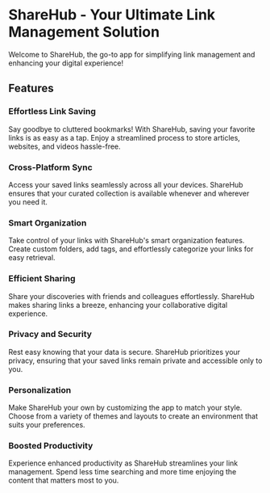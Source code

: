 # ShareHub - Your Ultimate Link Management Solution

Welcome to ShareHub, the go-to app for simplifying link management and enhancing your digital experience!

## Features

### Effortless Link Saving

Say goodbye to cluttered bookmarks! With ShareHub, saving your favorite links is as easy as a tap. Enjoy a streamlined process to store articles, websites, and videos hassle-free.

### Cross-Platform Sync

Access your saved links seamlessly across all your devices. ShareHub ensures that your curated collection is available whenever and wherever you need it.

### Smart Organization

Take control of your links with ShareHub's smart organization features. Create custom folders, add tags, and effortlessly categorize your links for easy retrieval.

### Efficient Sharing

Share your discoveries with friends and colleagues effortlessly. ShareHub makes sharing links a breeze, enhancing your collaborative digital experience.

### Privacy and Security

Rest easy knowing that your data is secure. ShareHub prioritizes your privacy, ensuring that your saved links remain private and accessible only to you.

### Personalization

Make ShareHub your own by customizing the app to match your style. Choose from a variety of themes and layouts to create an environment that suits your preferences.

### Boosted Productivity

Experience enhanced productivity as ShareHub streamlines your link management. Spend less time searching and more time enjoying the content that matters most to you.
